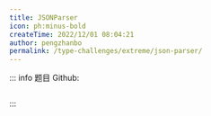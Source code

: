 ```yaml
---
title: JSONParser
icon: ph:minus-bold
createTime: 2022/12/01 08:04:21
author: pengzhanbo
permalink: /type-challenges/extreme/json-parser/
---
```


::: info 题目
Github: []()

```ts

```

:::
